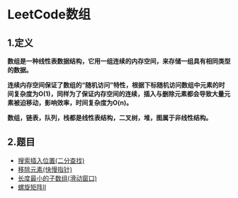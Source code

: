 # LeetCode数组
## 1.定义
**数组是一种线性表数据结构，它用一组连续的内存空间，来存储一组具有相同类型的数据。**

**连续内存空间保证了数组的“随机访问”特性，根据下标随机访问数组中元素的时间复杂度为O(1)，同样为了保证内存空间的连续，插入与删除元素都会导致大量元素被迫移动，影响效率，时间复杂度为O(n)。**

**数组，链表，队列，栈都是线性表结构，二叉树，堆，图属于非线性结构。**

## 2.题目
* [搜索插入位置(二分查找)](搜索插入位置.md)
* [移除元素(快慢指针)](移除元素.md)
* [长度最小的子数组(滑动窗口)](长度最小的子数组.md)
* [螺旋矩阵II](螺旋矩阵2.md)

<!--
1. [两数之和](两数之和.md)
2. [删除排序数组中的重复项](删除排序数组中的重复项.md)
3. [移除元素](移除元素.md)
4. [搜索插入位置](搜索插入位置.md)
5. [最大子序和](最大子序和.md)
6. [加一](加一.md)
7. [合并两个有序数组](合并两个有序数组.md)
8. [杨辉三角](杨辉三角.md)
9. [杨辉三角 II](杨辉三角II.md)
10. [买卖股票的最佳时机](买卖股票的最佳时机.md)
11. [买卖股票的最佳时机II](买卖股票的最佳时机II.md)
12. [两数之和II-输入有序数组](两数之和II.md)
13. [多数元素](多数元素.md)
14. [旋转数组](旋转数组.md)
15. [存在重复元素](存在重复元素.md)
16. [存在重复元素II](存在重复元素II.md)
17. [缺失数字](缺失数字.md)
18. [移动零](移动零.md)
19. [第三大的数](第三大的数.md)
20. [找到所有数组中消失的数字](找到所有数组中消失的数字.md)
21. [最大连续1的个数](最大连续1的个数.md)
22. [斐波那契数](斐波那契数.md)
23. [数组中的K-diff数对（逆向思维）](数组中的K-diff数对.md)
24. [数组拆分I](数组拆分I.md)
25. [重塑矩阵](重塑矩阵.md)
26. [最短无序连续子数组](最短无序连续子数组.md)
27. [种花问题](种花问题.md)
28. [三个数的最大乘积](三个数的最大乘积.md)
29. [子数组最大平均数I](子数组最大平均数I.md)
30. [图片平滑器](图片平滑器.md)
31. [非递减数列](非递减数列.md)
32. [最长连续递增序列](最长连续递增序列.md)
33. [数组的度](数组的度.md)
34. [1比特与2比特字符](1比特与2比特字符.md)
35. [寻找数组的中心索引](寻找数组的中心索引.md)
36. [至少是其他数字两倍的最大数](至少是其他数字两倍的最大数.md)
37. [托普利茨矩阵](托普利茨矩阵.md)
38. [较大分组的位置](较大分组的位置.md)
39. [翻转图像](翻转图像.md)
40. [矩阵中的幻方](矩阵中的幻方.md)
41. [转置矩阵](转置矩阵.md)
42. [单调数列](单调数列.md)
-->
